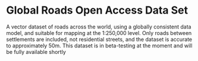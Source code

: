 # Global Roads Open Access Data Set

A vector dataset of roads across the world, using a globally consistent data model, and suitable for mapping at the 1:250,000 level. Only roads between settlements are included, not residential streets, and the dataset is accurate to approximately 50m. This dataset is in beta-testing at the moment and will be fully available shortly

